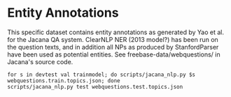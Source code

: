 Entity Annotations
==================

This specific dataset contains entity annotations as generated by
Yao et al. for the Jacana QA system.  ClearNLP NER (2013 model?) has
been run on the question texts, and in addition all NPs as produced
by StanfordParser have been used as potential entities.  See
freebase-data/webquestions/ in Jacana's source code.

	for s in devtest val trainmodel; do scripts/jacana_nlp.py $s webquestions.train.topics.json; done
	scripts/jacana_nlp.py test webquestions.test.topics.json
